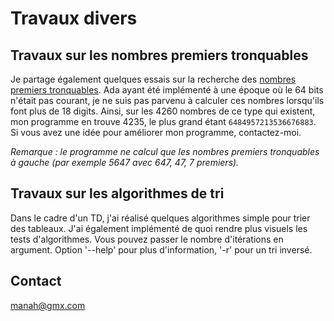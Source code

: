 # Travaux divers
## Travaux sur les nombres premiers tronquables
Je partage également quelques essais sur la recherche des [nombres premiers tronquables](https://fr.wikipedia.org/wiki/Nombre_premier_tronquable). Ada ayant été implémenté à une époque où le 64 bits n'était pas courant, je ne suis pas parvenu à calculer ces nombres lorsqu'ils font plus de 18 digits. Ainsi, sur les 4260 nombres de ce type qui existent, mon programme en trouve 4235, le plus grand étant `6484957213536676883`. Si vous avez une idée pour améliorer mon programme, contactez-moi.

*Remarque : le programme ne calcul que les nombres premiers tronquables à gauche (par exemple 5647 avec 647, 47, 7 premiers).*

## Travaux sur les algorithmes de tri
Dans le cadre d'un TD, j'ai réalisé quelques algorithmes simple pour trier des tableaux. J'ai également implémenté de quoi rendre plus visuels les tests d'algorithmes.
Vous pouvez passer le nombre d'itérations en argument. Option '--help' pour plus d'information, '-r' pour un tri inversé.

## Contact
manah@gmx.com
